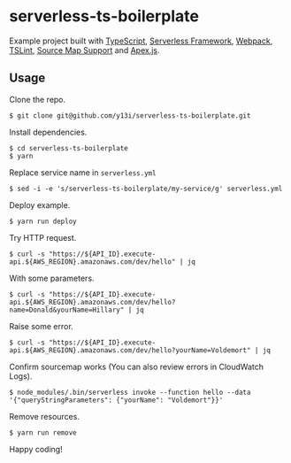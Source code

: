 # serverless-ts-boilerplate

Example project built with [TypeScript](https://www.typescriptlang.org/), [Serverless Framework](https://serverless.com/framework/), [Webpack](https://webpack.github.io/), [TSLint](https://palantir.github.io/tslint/), [Source Map Support](https://github.com/evanw/node-source-map-support) and [Apex.js](https://github.com/apex/node-apex).

## Usage

Clone the repo.

```
$ git clone git@github.com/y13i/serverless-ts-boilerplate.git
```

Install dependencies.

```
$ cd serverless-ts-boilerplate
$ yarn
```

Replace service name in `serverless.yml`

```
$ sed -i -e 's/serverless-ts-boilerplate/my-service/g' serverless.yml
```

Deploy example.

```
$ yarn run deploy
```

Try HTTP request.

```
$ curl -s "https://${API_ID}.execute-api.${AWS_REGION}.amazonaws.com/dev/hello" | jq
```

With some parameters.

```
$ curl -s "https://${API_ID}.execute-api.${AWS_REGION}.amazonaws.com/dev/hello?name=Donald&yourName=Hillary" | jq
```

Raise some error.

```
$ curl -s "https://${API_ID}.execute-api.${AWS_REGION}.amazonaws.com/dev/hello?yourName=Voldemort" | jq
```

Confirm sourcemap works (You can also review errors in CloudWatch Logs).

```
$ node_modules/.bin/serverless invoke --function hello --data '{"queryStringParameters": {"yourName": "Voldemort"}}'
```

Remove resources.

```
$ yarn run remove
```

Happy coding!
